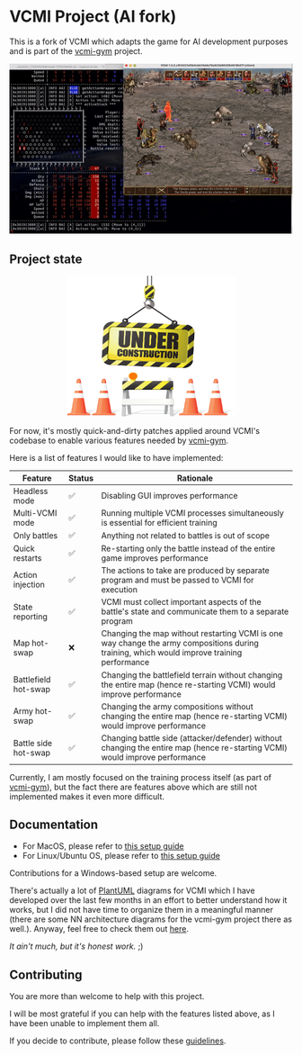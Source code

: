 # VCMI Project (AI fork)

This is a fork of VCMI which adapts the game for AI development purposes and is
part of the [vcmi-gym](https://github.com/smanolloff/vcmi-gym) project.

<img src="demo.gif" alt="demo">

## Project state

<p align="center"><img src="Under-Construction.png" alt="UNDER CONSTRUCTION" width="300" height="250"></p>

For now, it's mostly quick-and-dirty patches applied around VCMI's codebase
to enable various features needed by
[vcmi-gym](https://github.com/smanolloff/vcmi-gym).

Here is a list of features I would like to have implemented:

| Feature | Status | Rationale |
| ------- | ------ | --------- |
| Headless mode | ✅ | Disabling GUI improves performance |
| Multi-VCMI mode | ✅ | Running multiple VCMI processes simultaneously is essential for efficient training |
| Only battles | ✅ | Anything not related to battles is out of scope |
| Quick restarts | ✅ | Re-starting only the battle instead of the entire game improves performance |
| Action injection | ✅ | The actions to take are produced by separate program and must be passed to VCMI for execution |
| State reporting | ✅ | VCMI must collect important aspects of the battle's state and communicate them to a separate program |
| Map hot-swap | ❌ | Changing the map without restarting VCMI is one way change the army compositions during training, which would improve training performance |
| Battlefield hot-swap | ✅ | Changing the battlefield terrain without changing the entire map (hence re-starting VCMI) would improve performance|
| Army hot-swap | ✅ | Changing the army compositions without changing the entire map (hence re-starting VCMI) would improve performance |
| Battle side hot-swap | ✅ | Changing battle side (attacker/defender) without changing the entire map (hence re-starting VCMI) would improve performance |

Currently, I am mostly focused on the training process itself (as part of
[vcmi-gym](https://github.com/smanolloff/vcmi-gym)), but the fact there are
features above which are still not implemented makes it even more difficult.

## Documentation

* For MacOS, please refer to [this setup guide](./setup_macos.md)
* For Linux/Ubuntu OS, please refer to [this setup guide](./setup_ubuntu.md)

Contributions for a Windows-based setup are welcome.

There's actually a lot of [PlantUML](https://plantuml.com/) diagrams for VCMI
which I have developed over the last few months in an effort to better
understand how it works, but I did not have time to organize them in a
meaningful manner (there are some NN architecture diagrams for the vcmi-gym
project there as well.). Anyway, feel free to check them out
[here](_notes/diagrams).

_It ain't much, but it's honest work._ ;)

## Contributing

You are more than welcome to help with this project.

I will be most grateful if you can help with the features listed above, as I
have been unable to implement them all.

If you decide to contribute, please follow these
[guidelines](https://github.com/smanolloff/vcmi-gym).
